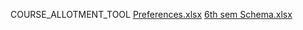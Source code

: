 COURSE_ALLOTMENT_TOOL
[Preferences.xlsx](https://github.com/user-attachments/files/19515724/Preferences.xlsx)
[6th sem Schema.xlsx](https://github.com/user-attachments/files/19515723/6th.sem.Schema.xlsx)
